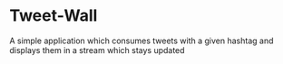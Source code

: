 # Tweet-Wall

A simple application which consumes tweets with a given hashtag and displays them in a stream which stays updated